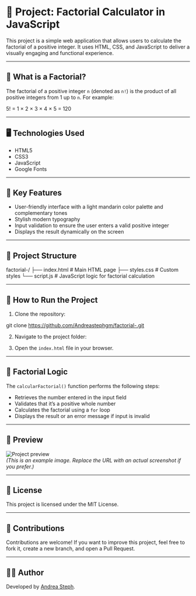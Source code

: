 # 🎯 Project: Factorial Calculator in JavaScript

This project is a simple web application that allows users to calculate the factorial of a positive integer. It uses HTML, CSS, and JavaScript to deliver a visually engaging and functional experience.

---

## 🧮 What is a Factorial?

The factorial of a positive integer `n` (denoted as `n!`) is the product of all positive integers from 1 up to `n`. For example:

5! = 1 × 2 × 3 × 4 × 5 = 120


---

## 🖥️ Technologies Used

- HTML5  
- CSS3  
- JavaScript  
- Google Fonts  

---

## 🎨 Key Features

- User-friendly interface with a light mandarin color palette and complementary tones  
- Stylish modern typography  
- Input validation to ensure the user enters a valid positive integer  
- Displays the result dynamically on the screen  

---

## 📂 Project Structure

factorial-/
├── index.html # Main HTML page
├── styles.css # Custom styles
└── script.js # JavaScript logic for factorial calculation


---

## 🚀 How to Run the Project

1. Clone the repository:

git clone https://github.com/Andreastephgm/factorial-.git


2. Navigate to the project folder:


3. Open the `index.html` file in your browser.

---

## 🔧 Factorial Logic

The `calcularFactorial()` function performs the following steps:

- Retrieves the number entered in the input field  
- Validates that it’s a positive whole number  
- Calculates the factorial using a `for` loop  
- Displays the result or an error message if input is invalid  

---

## 📸 Preview

![Project preview](https://i.imgur.com/9FvY3FD.png)  
*(This is an example image. Replace the URL with an actual screenshot if you prefer.)*

---

## 📄 License

This project is licensed under the MIT License.

---

## 🤝 Contributions

Contributions are welcome! If you want to improve this project, feel free to fork it, create a new branch, and open a Pull Request.

---

## 👩‍💻 Author

Developed by [Andrea Steph](https://github.com/Andreastephgm).








